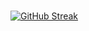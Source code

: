 
<br />

[![GitHub Streak](https://streak-stats.demolab.com?user=zabethye&theme=codestackr&border_radius=22&date_format=j%20M%5B%20Y%5D&exclude_days=Sun%2CSat)](https://git.io/streak-stats)
<br />
<br />

